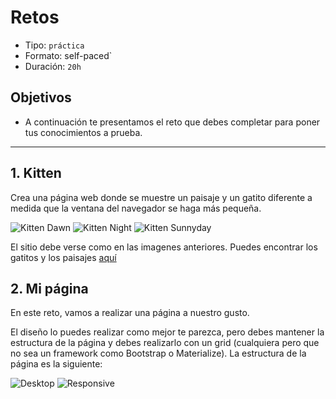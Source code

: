 # Retos

- Tipo: `práctica`
- Formato: self-paced`
- Duración: `20h`

## Objetivos

- A continuación te presentamos el reto que debes completar para poner tus
 conocimientos a prueba.

***

## 1. Kitten

Crea una página web donde se muestre un paisaje y un gatito diferente a medida
que la ventana del navegador se haga más pequeña.

![Kitten Dawn][1]  ![Kitten Night][2]  ![Kitten Sunnyday][3]

 [1]: https://raw.githubusercontent.com/Laboratoria/curricula-js/085543c5f0477cffcd3619ad3ffc3c03106caefc/04-social-network/00-rwd/06-code-challenges/kitten-dawn.png
 [2]: https://raw.githubusercontent.com/Laboratoria/curricula-js/085543c5f0477cffcd3619ad3ffc3c03106caefc/04-social-network/00-rwd/06-code-challenges/kitten-night.png
 [3]: https://raw.githubusercontent.com/Laboratoria/curricula-js/085543c5f0477cffcd3619ad3ffc3c03106caefc/04-social-network/00-rwd/06-code-challenges/kitten-sunnyday.png

El sitio debe verse como en las imagenes anteriores. Puedes encontrar los
gatitos y los paisajes [aquí](https://drive.google.com/open?id=0BwKm3JKzx3OlYXlFT2E1SWF0REE)

## 2. Mi página

En este reto, vamos a realizar una página a nuestro gusto.

El diseño lo puedes realizar como mejor te parezca, pero debes mantener la
estructura de la página y debes realizarlo con un grid (cualquiera pero que no
sea un framework como Bootstrap o Materialize). La estructura de la página es la
siguiente:

![Desktop][4]  ![Responsive][5]

 [4]: https://raw.githubusercontent.com/Laboratoria/curricula-js/085543c5f0477cffcd3619ad3ffc3c03106caefc/04-social-network/00-rwd/06-code-challenges/desktop.png
 [5]: https://raw.githubusercontent.com/Laboratoria/curricula-js/085543c5f0477cffcd3619ad3ffc3c03106caefc/04-social-network/00-rwd/06-code-challenges/responsive.png